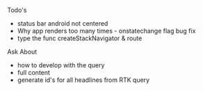Todo's
- status bar android not centered
- Why app renders too many times - onstatechange flag bug fix
- type the func createStackNavigator & route

Ask About
- how to develop with the query
- full content
- generate id's for all headlines from RTK query